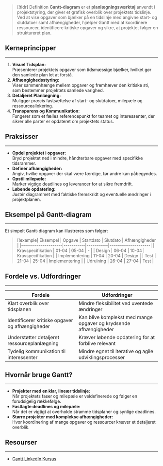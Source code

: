 >[!tldr] Definition
**Gantt-diagram** er et **planlægningsværktøj** anvendt i projektstyring, der giver et grafisk overblik over projektets tidslinje. Ved at vise opgaver som bjælker på en tidslinje med angivne start- og slutdatoer samt afhængigheder, hjælper Gantt med at koordinere ressourcer, identificere kritiske opgaver og sikre, at projektet følger en struktureret plan.

## Kerneprincipper
---
1. **Visuel Tidsplan:**  
   Præsenterer projektets opgaver som tidsmæssige bjælker, hvilket gør den samlede plan let at forstå.
2. **Afhængighedsstyring:**  
   Viser sammenhænge mellem opgaver og fremhæver den kritiske sti, som bestemmer projektets samlede varighed.
3. **Detaljeret Planlægning:**  
   Muliggør præcis fastsættelse af start- og slutdatoer, milepæle og ressourceallokering.
4. **Transparens og Kommunikation:**  
   Fungerer som et fælles referencepunkt for teamet og interessenter, der sikrer alle parter er opdateret om projektets status.

## Praksisser
---
- **Opdel projektet i opgaver:**  
  Bryd projektet ned i mindre, håndterbare opgaver med specifikke tidsrammer.
- **Definér afhængigheder:**  
  Angiv, hvilke opgaver der skal være færdige, før andre kan påbegyndes.
- **Opstil milepæle:**  
  Marker vigtige deadlines og leverancer for at sikre fremdrift.
- **Løbende opdatering:**  
  Justér diagrammet med faktiske fremskridt og eventuelle ændringer i projektplanen.
## Eksempel på Gantt-diagram
---
Et simpelt Gantt-diagram kan illustreres som følger:

>[!example] Eksempel
| Opgave              | Startdato | Slutdato  | Afhængigheder       |
|---------------------|-----------|-----------|---------------------|
| Kravspecifikation   | 01-04     | 05-04     | -                   |
| Design              | 06-04     | 10-04     | Kravspecifikation   |
| Implementering      | 11-04     | 20-04     | Design              |
| Test                | 21-04     | 25-04     | Implementering      |
| Udrulning           | 26-04     | 27-04     | Test                |

## Fordele vs. Udfordringer
---

| **Fordele**                               | **Udfordringer**                                        |
|-------------------------------------------|---------------------------------------------------------|
| Klart overblik over tidsplanen            | Mindre fleksibilitet ved uventede ændringer             |
| Identificerer kritiske opgaver og afhængigheder | Kan blive komplekst med mange opgaver og krydsende afhængigheder |
| Understøtter detaljeret ressourceplanlægning | Kræver løbende opdatering for at forblive relevant        |
| Tydelig kommunikation til interessenter   | Mindre egnet til iterative og agile udviklingsprocesser  |

## Hvornår bruge Gantt?
---
- **Projekter med en klar, lineær tidslinje:**  
  Når projektets faser og milepæle er veldefinerede og følger en forudsigelig rækkefølge.
- **Fastlagte deadlines og milepæle:**  
  Når det er vigtigt at overholde stramme tidsplaner og synlige deadlines.
- **Større projekter med komplekse afhængigheder:**  
  Hvor koordinering af mange opgaver og ressourcer kræver et detaljeret overblik.

## Resourser
---
- [Gantt LinkedIn Kursus](https://www.linkedin.com/learning/learning-gantt-charts/a-gantt-of-gantts?u=57075649)
